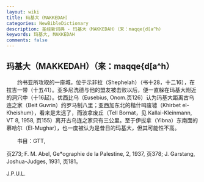 ```yaml
---
layout: wiki
title: 玛基大（MAKKEDAH）
categories: NewBibleDictionary
description: 圣经新词典 - 玛基大（MAKKEDAH）（来：maqqe{d[a^h）
keywords: 玛基大, MAKKEDAH
comments: false
---
```


## 玛基大（MAKKEDAH）（来：maqqe{d[a^h）

　　约书亚所攻取的一座城，位于示非拉（Shephelah）（书十28，十二16），在拉吉一带（十五41）。亚多尼洗德与他的盟友被击败以后，便一直躲在玛基大附近的洞穴中（十16起）。优西比乌（Eusebius, Onom.页126）认为玛基大距离古乌连之家（Beit Guvrin）约罗马制八里；亚西加东北的楷什呣废墟（Khirbet el-Kheishum），看来是太远了，而波拿废丘（Tell Bornat，见 Kallai-Kleinmann, VT 8, 1958, 页155）离开古乌连之家只有三公里。至于伊拔拿（Yibna）东南面的慕哈尔（El-Mughar），也一度被认为是昔日的玛基大，但其可能性不高。

　　书目：GTT,

页273; F. M. Abel, Ge*ographie de la Palestine, 2, 1937, 页378; J. Garstang, Joshua-Judges, 1931, 页181。

J.P.U.L.








